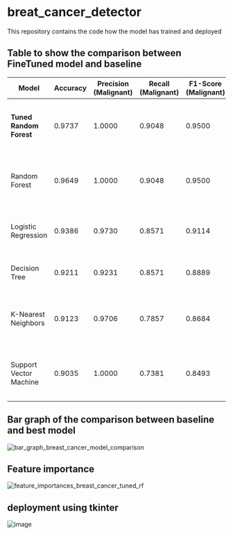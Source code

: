 # breat_cancer_detector
This repository contains the code how the model has trained and deployed

## Table to show the comparison between FineTuned model and baseline
| Model                   | Accuracy | Precision (Malignant) | Recall (Malignant) | F1-Score (Malignant) | Comments                                                               |
| ----------------------- | -------- | --------------------- | ------------------ | -------------------- | ---------------------------------------------------------------------- |
| **Tuned Random Forest** | 0.9737   | 1.0000                | 0.9048             | 0.9500               | Highest accuracy and F1; tuning improved generalization slightly.      |
| Random Forest           | 0.9649   | 1.0000                | 0.9048             | 0.9500               | Very strong by default; tuning only slightly improved performance.     |
| Logistic Regression     | 0.9386   | 0.9730                | 0.8571             | 0.9114               | Performs well, interpretable, slightly lower recall.                   |
| Decision Tree           | 0.9211   | 0.9231                | 0.8571             | 0.8889               | Good but prone to overfitting; tuning helps.                           |
| K-Nearest Neighbors     | 0.9123   | 0.9706                | 0.7857             | 0.8684               | High precision, lower recall; may miss malignant cases.                |
| Support Vector Machine  | 0.9035   | 1.0000                | 0.7381             | 0.8493               | Perfect precision but low recall; too conservative in malignant class. |


## Bar graph of the comparison between baseline and best model 
![bar_graph_breast_cancer_model_comparison](https://github.com/user-attachments/assets/0551c306-b6ca-40ff-97a3-f5b45cc4a47e)

## Feature importance
![feature_importances_breast_cancer_tuned_rf](https://github.com/user-attachments/assets/72f7c786-1519-46ff-b583-185ff5035c32)

## deployment using tkinter
![image](https://github.com/user-attachments/assets/d794f0cd-6e58-4e8d-9366-12a63fdc550e)
